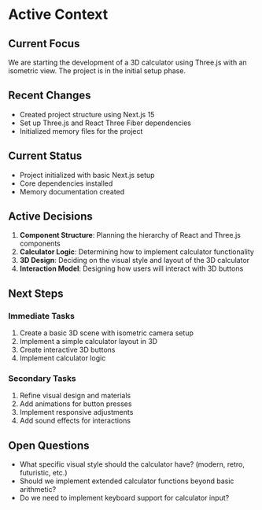 # Active Context

## Current Focus
We are starting the development of a 3D calculator using Three.js with an isometric view. The project is in the initial setup phase.

## Recent Changes
- Created project structure using Next.js 15
- Set up Three.js and React Three Fiber dependencies
- Initialized memory files for the project

## Current Status
- Project initialized with basic Next.js setup
- Core dependencies installed
- Memory documentation created

## Active Decisions
1. **Component Structure**: Planning the hierarchy of React and Three.js components
2. **Calculator Logic**: Determining how to implement calculator functionality
3. **3D Design**: Deciding on the visual style and layout of the 3D calculator
4. **Interaction Model**: Designing how users will interact with 3D buttons

## Next Steps

### Immediate Tasks
1. Create a basic 3D scene with isometric camera setup
2. Implement a simple calculator layout in 3D
3. Create interactive 3D buttons
4. Implement calculator logic

### Secondary Tasks
1. Refine visual design and materials
2. Add animations for button presses
3. Implement responsive adjustments
4. Add sound effects for interactions

## Open Questions
- What specific visual style should the calculator have? (modern, retro, futuristic, etc.)
- Should we implement extended calculator functions beyond basic arithmetic?
- Do we need to implement keyboard support for calculator input? 